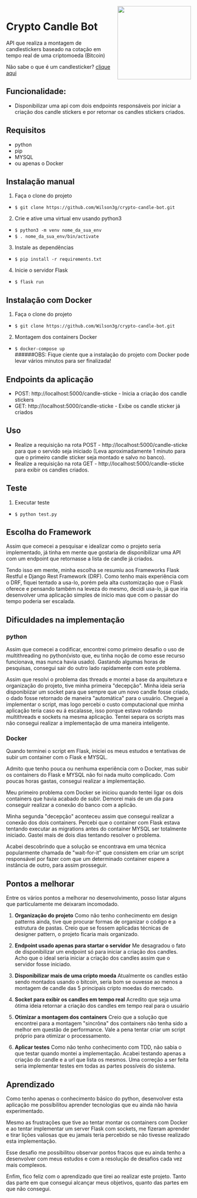 <img src="https://www.pikpng.com/pngl/m/246-2466980_cryptocurrency-png-bitcoin-cloud-clipart.png" align="right" width="200"/>

# Crypto Candle Bot
API que realiza a montagem de candlestickers baseado na cotação em tempo real de uma criptomoeda (Bitcoin)

Não sabe o que é um candlesticker? <a href="https://pt.wikipedia.org/wiki/Candlestick">clique aqui</a>

## Funcionalidade:
- Disponibilizar uma api com dois endpoints responsáveis por iniciar a criação dos candle stickers e por retornar os candles stickers criados.<br>

## Requisitos

- python <br>
- pip <br>
- MYSQL <br>
- ou apenas o Docker <br>

## Instalação manual

1) Faça o clone do projeto<br>
- ```$ git clone https://github.com/Wilson3g/crypto-candle-bot.git```<br>

2) Crie e ative uma virtual env usando python3<br>
- ```$ python3 -m venv nome_da_sua_env```<br>
- ```$ . nome_da_sua_env/bin/activate```<br>

3) Instale as dependências
- ```$ pip install -r requirements.txt```<br>

4) Inicie o servidor Flask
- ```$ flask run```<br>

## Instalação com Docker
1) Faça o clone do projeto<br>
- ```$ git clone https://github.com/Wilson3g/crypto-candle-bot.git```<br>

2) Montagem dos containers Docker<br>
- ```$ docker-compose up```<br>
######OBS: Fique ciente que a instalação do projeto com Docker pode levar vários minutos para ser finalizada!


## Endpoints da aplicação
- POST: http://localhost:5000/candle-sticke - Inicia a criação dos candle stickers
- GET: http://localhost:5000/candle-sticke - Exibe os candle sticker já criados

## Uso
- Realize a requisição na rota POST - http://localhost:5000/candle-sticke para que o servido seja iniciado (Leva aproximadamente 1 minuto para que o primeiro candle sticker seja montado e salvo no banco).
- Realize a requisição na rota GET - http://localhost:5000/candle-sticke para exibir os candles criados.

## Teste
1) Executar teste<br>
- ```$ python test.py```<br>

## Escolha do Framework
Assim que comecei a pesquisar e idealizar como o projeto seria implementado, já tinha em mente que gostaria de disponibilizar uma API com um endpoint que retornasse a lista de candle já criados.

Tendo isso em mente, minha escolha se resumiu aos Frameworks Flask Restful e Django Rest Framework (DRF). Como tenho mais experiência com o DRF, fiquei tentado a usa-lo, porém pela alta customização que o Flask oferece e pensando também na leveza do mesmo, decidi usa-lo, já que iria desenvolver uma aplicação simples de início mas que com o passar do tempo poderia ser escalada.

## Dificuldades na implementação

### python

Assim que comecei a codificar, encontrei como primeiro desafio o uso de multithreading no python(visto que, eu tinha noção de como esse recurso funcionava, mas nunca havia usado). Gastando algumas horas de pesquisas, consegui sair do outro lado rapidamente com este problema.

Assim que resolvi o problema das threads e montei a base da arquitetura e organização do projeto, tive minha primeira "decepção". Minha ideia seria disponibiizar um socket para que sempre que um novo candle fosse criado, o dado fosse retornado de maneira "automática" para o usuário. Cheguei a implementar o script, mas logo percebi o custo computacional que minha aplicação teria caso eu á escalasse, isso porque estava rodando multithreads e sockets na mesma aplicação. Tentei separa os scripts mas não consegui realizar a implementação de uma maneira inteligente.

### Docker
Quando terminei o script em Flask, iniciei os meus estudos e tentativas de subir um container com o Flask e MYSQL.

Admito que tenho pouca ou nenhuma experiência com o Docker, mas subir os containers do Flask e MYSQL não foi nada muito complicado. Com poucas horas gastas, consegui realizar a implementação.

Meu primeiro problema com Docker se iniciou quando tentei ligar os dois containers que havia acabado de subir. Demorei mais de um dia para conseguir realizar a conexão do banco com a aplicão. 

Minha segunda "decepção" aconteceu assim que consegui realizar a conexão dos dois containers. Percebi que o container com Flask estava tentando executar as migrations antes do container MYSQL ser totalmente iniciado. Gastei mais de dois dias tentando resolver o problema. 

Acabei descobrindo que a solução se encontrava em uma técnica popularmente chamada de "wait-for-it" que consistem em criar um script responsável por fazer com que um determinado container espere a instância de outro, para assim prosseguir.

## Pontos a melhorar

Entre os vários pontos a melhorar no desenvolvimento, posso listar alguns que particulamente me deixaram incomodado.

1) <b>Organização do projeto</b>
Como não tenho conhecimento em design patterns ainda, tive que procurar formas de organizar o código e a estrutura de pastas. Creio que se fossem aplicadas técnicas de designer pattern, o projeto ficaria mais organizado.

2) <b>Endpoint usado apenas para startar o servidor</b>
Me desagradou o fato de disponibilizar um endpoint só para iniciar a criação dos candles. Acho que o ideal seria iniciar a criação dos candles assim que o servidor fosse iniciado.

3) <b>Disponibilizar mais de uma cripto moeda</b>
Atualmente os candles estão sendo montados usando o bitcoin, seria bom se ouvesse ao menos a montagem de candle das 5 principais cripto moedas do mercado.

4) <b>Socket para exibir os candles em tempo real</b>
Acredito que seja uma ótima ideia retornar a criação dos candles em tempo real para o usuário

5) <b>Otimizar a montagem dos containers</b>
Creio que a solução que encontrei para a montagem "sincrôna" dos containers não tenha sido a melhor em questão de performance. Vale a pena tentar criar um script próprio para otimizar o processamento.

5) <b>Aplicar testes</b>
Como não tenho conhecimento com TDD, não sabia o que testar quando montei a implementação. Acabei testando apenas a criação do candle e a url que lista os mesmos. Uma correção a ser feita seria implementar testes em todas as partes possíveis do sistema.

## Aprendizado
Como tenho apenas o conhecimento básico do python, desenvolver esta aplicação me possíbilitou aprender tecnologias que eu ainda não havia experimentado. 

Mesmo as frustrações que tive ao tentar montar os containers com Docker e ao tentar implementar um server Flask com sockets, me fizeram aprender e tirar lições valiosas que eu jamais teria percebido se não tivesse realizado esta implementação. 

Esse desafio me possibilitou observar pontos fracos que eu ainda tenho a desenvolver com meus estudos e com a resolução de desafios cada vez mais complexos.

Enfim, fico feliz com o aprendizado que tirei ao realizar este projeto. Tanto das parte em que consegui alcançar meus objetivos, quanto das partes em que não consegui.
